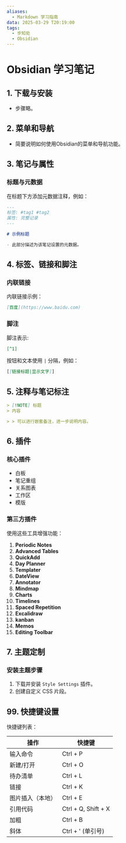 ```yaml
---
aliases:
  - Markdown 学习指南
data: 2025-03-29 T20:19:00
tags:
  - 步知处
  - Obsidian
---
```

# Obsidian 学习笔记

## 1. 下载与安装
- 步骤略。

## 2. 菜单和导航
- 简要说明如何使用Obsidian的菜单和导航功能。

## 3. 笔记与属性
### 标题与元数据
在标题下方添加元数据注释，例如：

```markdown
---
标签: #tag1 #tag2
属性: 完整记录
---

# 示例标题

- 此部分描述为该笔记设置的元数据。
```

## 4. 标签、链接和脚注  
### 内联链接  
内联链接示例：
```markdown
[百度](https://www.baidu.com)
```
  
### 脚注  
脚注表示:
```markdown 
[^1]
```
按钮和文本使用 `|` 分隔，例如：   
```markdown
[[链接标题|显示文字]]
```

## 5. 注释与笔记标注
```markdown  
> [!NOTE] 标题
> 内容

> > 可以进行嵌套备注，进一步说明内容。
```
  

## 6. 插件  
### 核心插件
- 白板
- 笔记重组
- 关系图表
- 工作区
- 模版

### 第三方插件
使用这些工具增强功能：
1. **Periodic Notes**
2. **Advanced Tables**
3. **QuickAdd**
4. **Day Planner**
5. **Templater**
6. **DateView**
7. **Annotator**
8. **Mindmap**
9. **Charts**
10. **Timelines**
11. **Spaced Repetition**
12. **Excalidraw**
13. **kanban**
14. **Memos**
15. **Editing Toolbar**

## 7. 主题定制  
### 安装主题步骤
1. 下载并安装 `Style Settings` 插件。
2. 创建自定义 CSS 片段。

## 99. 快捷键设置

快捷键列表：

| 操作       | 快捷键                 |
| -------- | ------------------- |
| 输入命令     | Ctrl + P            |
| 新建/打开    | Ctrl + O            |
| 待办清单     | Ctrl + L            |
| 链接       | Ctrl + K            |
| 图片插入（本地） | Ctrl + E            |
| 引用代码     | Ctrl + Q, Shift + X |
| 加粗       | Ctrl + B            |
| 斜体       | Ctrl + ' (单引号)      |
